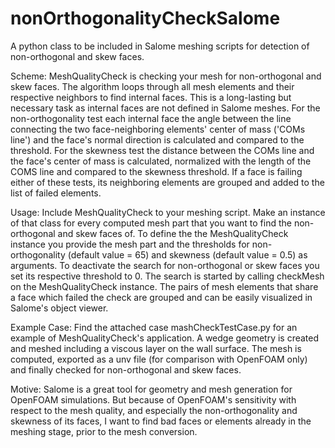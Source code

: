 # nonOrthogonalityCheckSalome
A python class to be included in Salome meshing scripts for detection of non-orthogonal and skew faces.

Scheme:
MeshQualityCheck is checking your mesh for non-orthogonal and skew faces. The algorithm loops through all mesh elements and their respective neighbors to find internal faces. This is a long-lasting but necessary task as internal faces are not defined in Salome meshes. For the non-orthogonality test each internal face the angle between the line connecting the two face-neighboring elements' center of mass ('COMs line') and the face's normal direction is calculated and compared to the threshold. For the skewness test the distance between the COMs line and the face's center of mass is calculated, normalized with the length of the COMS line and compared to the skewness threshold. If a face is failing either of these tests, its neighboring elements are grouped and added to the list of failed elements.

Usage:
Include MeshQualityCheck to your meshing script. Make an instance of that class for every computed mesh part that you want to find the non-orthogonal and skew faces of. To define the the MeshQualityCheck instance you provide the mesh part and the thresholds for non-orthogonality (default value = 65) and skewness (default value = 0.5) as arguments. To deactivate the search for non-orthogonal or skew faces you set its respective threshold to 0. The search is started by calling checkMesh on the MeshQualityCheck instance. The pairs of mesh elements that share a face which failed the check are grouped and can be easily visualized in Salome's object viewer.

Example Case:
Find the attached case mashCheckTestCase.py for an example of MeshQualityCheck's application. A wedge geometry is created and meshed including a viscous layer on the wall surface. The mesh is computed, exported as a unv file (for comparison with OpenFOAM only) and finally checked for non-orthogonal and skew faces.

Motive:
Salome is a great tool for geometry and mesh generation for OpenFOAM simulations. But because of OpenFOAM's sensitivity with respect to the mesh quality, and especially the non-orthogonality and skewness of its faces, I want to find bad faces or elements already in the meshing stage, prior to the mesh conversion. 


